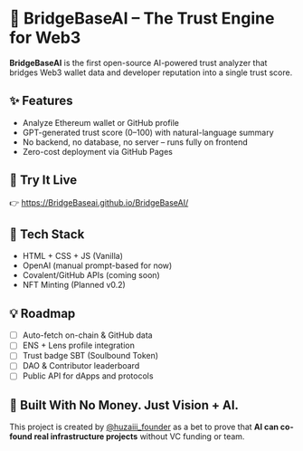 # 🌉 BridgeBaseAI – The Trust Engine for Web3

**BridgeBaseAI** is the first open-source AI-powered trust analyzer that bridges Web3 wallet data and developer reputation into a single trust score.

## ✨ Features
- Analyze Ethereum wallet or GitHub profile
- GPT-generated trust score (0–100) with natural-language summary
- No backend, no database, no server – runs fully on frontend
- Zero-cost deployment via GitHub Pages

## 🚀 Try It Live
👉 https://BridgeBaseai.github.io/BridgeBaseAI/

## 🔧 Tech Stack
- HTML + CSS + JS (Vanilla)
- OpenAI (manual prompt-based for now)
- Covalent/GitHub APIs (coming soon)
- NFT Minting (Planned v0.2)

## 💡 Roadmap
- [ ] Auto-fetch on-chain & GitHub data
- [ ] ENS + Lens profile integration
- [ ] Trust badge SBT (Soulbound Token)
- [ ] DAO & Contributor leaderboard
- [ ] Public API for dApps and protocols

## 📢 Built With No Money. Just Vision + AI.

This project is created by [@huzaiii_founder](https://x.com/BridgeBaseAI) as a bet to prove that **AI can co-found real infrastructure projects** without VC funding or team.

